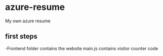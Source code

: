 # azure-resume
My own azure resume

## first steps
-Frontend folder contains the website
main.js contains visitor counter code
